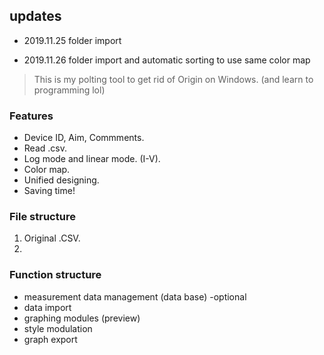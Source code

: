 ## updates
- 2019.11.25
folder import

- 2019.11.26
folder import and automatic sorting to use same color map


> This is my polting tool to get rid of Origin on Windows. (and learn to programming lol)

### Features
* Device ID, Aim, Commments.
* Read .csv.
* Log mode and linear mode. (I-V).
* Color map.
* Unified designing.
* Saving time!

### File structure

1. Original .CSV.
2. 

### Function structure

- measurement data management (data base) -optional
- data import
- graphing modules (preview)
- style modulation
- graph export

